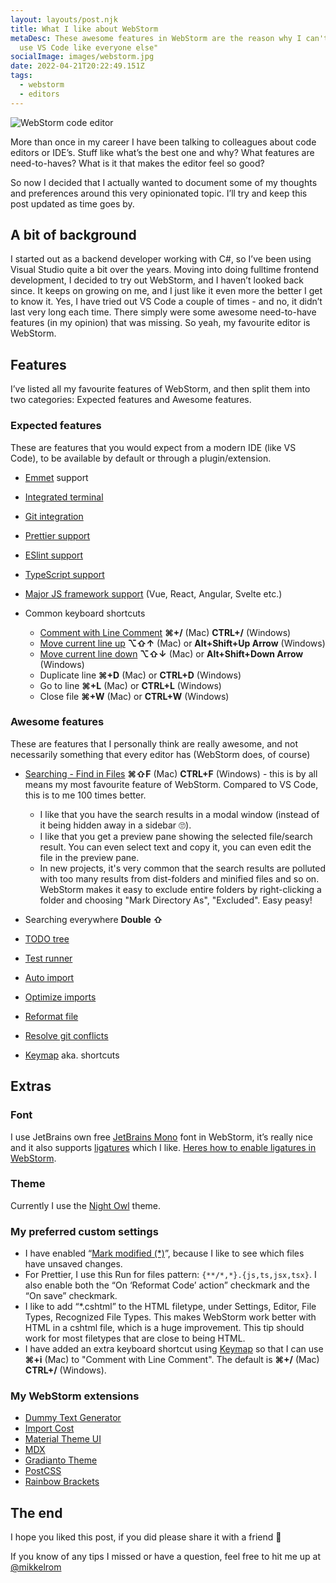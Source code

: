 ```yaml
---
layout: layouts/post.njk
title: What I like about WebStorm
metaDesc: These awesome features in WebStorm are the reason why I can't "just
  use VS Code like everyone else"
socialImage: images/webstorm.jpg
date: 2022-04-21T20:22:49.151Z
tags:
  - webstorm
  - editors
---
```

![WebStorm code editor](/images/webstorm.jpg)

More than once in my career I have been talking to colleagues about code editors or IDE’s. Stuff like what’s the best one and why? What features are need-to-haves? What is it that makes the editor feel so good?

So now I decided that I actually wanted to document some of my thoughts and preferences around this very opinionated topic. I’ll try and keep this post updated as time goes by.

## A bit of background

I started out as a backend developer working with C#, so I’ve been using Visual Studio quite a bit over the years. Moving into doing fulltime frontend development, I decided to try out WebStorm, and I haven’t looked back since. It keeps on growing on me, and I just like it even more the better I get to know it. Yes, I have tried out VS Code a couple of times - and no, it didn’t last very long each time. There simply were some awesome need-to-have features (in my opinion) that was missing. So yeah, my favourite editor is WebStorm.

## Features

I’ve listed all my favourite features of WebStorm, and then split them into two categories: Expected features and Awesome features.

### Expected features

These are features that you would expect from a modern IDE (like VS Code), to be available by default or through a plugin/extension.

* [Emmet](https://emmet.io/) support
* [Integrated terminal](https://www.jetbrains.com/help/webstorm/terminal-emulator.html)
* [Git integration](https://www.jetbrains.com/help/webstorm/version-control-integration.html)
* [Prettier support](https://www.jetbrains.com/help/webstorm/prettier.html)
* [ESlint support](https://www.jetbrains.com/help/webstorm/eslint.html)
* [TypeScript support](https://www.jetbrains.com/help/webstorm/typescript-support.html)
* [Major JS framework support](https://www.jetbrains.com/help/webstorm/vue-js.html) (Vue, React, Angular, Svelte etc.)
* Common keyboard shortcuts

  * [Comment with Line Comment](https://www.jetbrains.com/webstorm/guide/tips/comment-out-code/) **⌘+/** (Mac) **CTRL+/** (Windows)
  * [Move current line up](https://www.jetbrains.com/idea/guide/tips/move-line/) **⌥⇧↑** (Mac) or **Alt+Shift+Up Arrow** (Windows)
  * [Move current line down](https://www.jetbrains.com/idea/guide/tips/move-line/) **⌥⇧↓** (Mac) or **Alt+Shift+Down Arrow** (Windows)
  * Duplicate line **⌘+D** (Mac) or **CTRL+D** (Windows)
  * Go to line **⌘+L** (Mac) or **CTRL+L** (Windows)
  * Close file **⌘+W** (Mac) or **CTRL+W** (Windows)

### Awesome features

These are features that I personally think are really awesome, and not necessarily something that every editor has (WebStorm does, of course)

* [Searching - Find in Files](https://www.jetbrains.com/help/webstorm/finding-and-replacing-text-in-project.html) **⌘⇧F** (Mac) **CTRL+F** (Windows) - this is by all means my most favourite feature of WebStorm. Compared to VS Code, this is to me 100 times better. 

  * I like that you have the search results in a modal window (instead of it being hidden away in a sidebar 🙄).
  * I like that you get a preview pane showing the selected file/search result. You can even select text and copy it, you can even edit the file in the preview pane.
  * In new projects, it's very common that the search results are polluted with too many results from dist-folders and minified files and so on. WebStorm makes it easy to exclude entire folders by right-clicking a folder and choosing "Mark Directory As", "Excluded". Easy peasy!
* Searching everywhere **Double ⇧** 
* [TODO tree](https://www.jetbrains.com/help/webstorm/using-todo.html)
* [Test runner](https://www.jetbrains.com/help/webstorm/test-runner-tab.html)
* [Auto import](https://www.jetbrains.com/help/webstorm/settings-auto-import.html)
* [Optimize imports](https://blog.jetbrains.com/webstorm/2018/05/optimize-imports-in-webstorm/)
* [Reformat file](https://www.jetbrains.com/help/webstorm/reformat-and-rearrange-code.html)
* [Resolve git conflicts](https://www.jetbrains.com/help/webstorm/resolve-conflicts.html)
* [Keymap](https://www.jetbrains.com/help/webstorm/settings-keymap.html) aka. shortcuts

## Extras

### **Font**

I use JetBrains own free [JetBrains Mono](https://www.jetbrains.com/lp/mono/) font in WebStorm, it’s really nice and it also supports [ligatures](https://www.jetbrains.com/lp/mono/#ligatures) which I like. [Heres how to enable ligatures in WebStorm](https://www.jetbrains.com/lp/mono/#ligatures).

### Theme

Currently I use the [Night Owl](https://plugins.jetbrains.com/plugin/10936-night-owl-theme) theme.

### My preferred custom settings

* I have enabled “[Mark modified (*)](https://www.jetbrains.com/help/idea/settings-editor-tabs.html)”, because I like to see which files have unsaved changes.
* For Prettier, I use this Run for files pattern: `{**/*,*}.{js,ts,jsx,tsx}`. I also enable both the “On ‘Reformat Code’ action” checkmark and the “On save” checkmark.
* I like to add “*.cshtml” to the HTML filetype, under Settings, Editor, File Types, Recognized File Types. This makes WebStorm work better with HTML in a cshtml file, which is a huge improvement. This tip should work for most filetypes that are close to being HTML.
* I have added an extra keyboard shortcut using [Keymap](https://www.jetbrains.com/help/webstorm/settings-keymap.html) so that I can use **⌘+i** (Mac) to "Comment with Line Comment". The default is **⌘+/** (Mac) **CTRL+/** (Windows).

### My WebStorm extensions

* [Dummy Text Generator](https://plugins.jetbrains.com/plugin/7216-dummy-text-generator)
* [Import Cost](https://plugins.jetbrains.com/plugin/9970-import-cost)
* [Material Theme UI](https://plugins.jetbrains.com/plugin/8006-material-theme-ui)
* [MDX](https://plugins.jetbrains.com/plugin/14944-mdx)
* [Gradianto Theme](https://plugins.jetbrains.com/plugin/12334-gradianto)
* [PostCSS](https://plugins.jetbrains.com/plugin/8578-postcss)
* [Rainbow Brackets](https://plugins.jetbrains.com/plugin/10080-rainbow-brackets)

## The end

I hope you liked this post, if you did please share it with a friend 🙂

If you know of any tips I missed or have a question, feel free to hit me up at [@mikkelrom](https://twitter.com/mikkelrom)